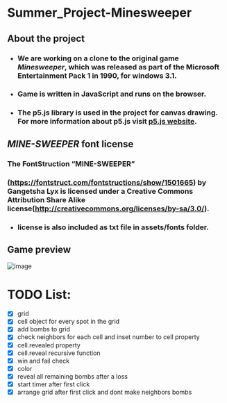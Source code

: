# Summer_Project-Minesweeper

## About the project

- ### We are working on a clone to the original game *Minesweeper*, which was released as part of the Microsoft Entertainment Pack 1 in 1990, for windows 3.1.
- ### Game is written in JavaScript and runs on the browser. 
- ### The p5.js library is used in the project for canvas drawing. For more information about p5.js visit [p5.js website](https://p5js.org).

## *MINE-SWEEPER* font license
### The FontStruction “MINE-SWEEPER”
### (https://fontstruct.com/fontstructions/show/1501665) by Gangetsha Lyx is licensed under a Creative Commons Attribution Share Alike license(http://creativecommons.org/licenses/by-sa/3.0/).
- ### license is also included as txt file in assets/fonts folder.

## Game preview
![image](https://user-images.githubusercontent.com/61588932/92414099-6c543f80-f15b-11ea-8ccd-26e399c9d5f3.png)

# TODO List:

- [x] grid
- [x] cell object for every spot in the grid
- [x] add bombs to grid
- [x] check neighbors for each cell and inset number to cell property
- [x] cell.revealed property
- [x] cell.reveal recursive function
- [x] win and fail check
- [x] color
- [x] reveal all remaining bombs after a loss
- [x] start timer after first click
- [x] arrange grid after first click and dont make neighbors bombs
